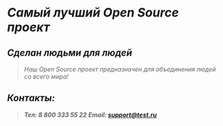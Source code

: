 # *Самый лучший Open Source проект*

## *Сделан людьми для людей*

> *Наш Open Source проект предназначен для объединения людей со всего мира!*
> 
## *Контакты:*
>***Тел: 8 800 333 55 22***
>***Email: support@test.ru***
